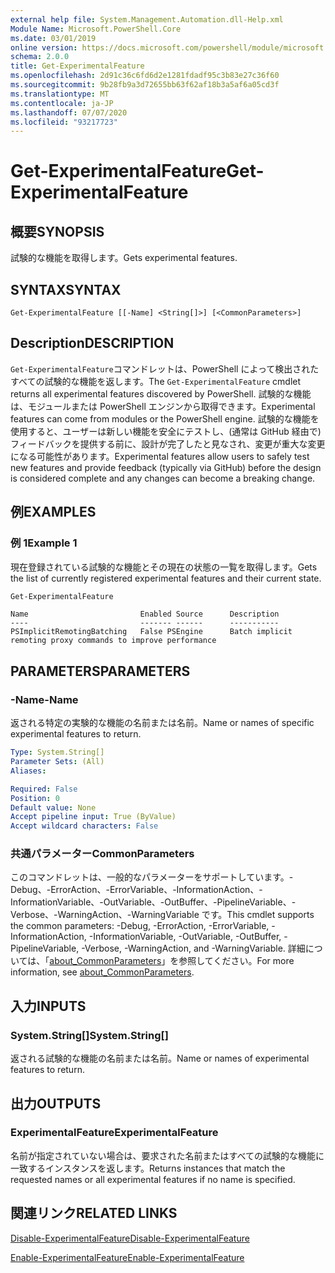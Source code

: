 ```yaml
---
external help file: System.Management.Automation.dll-Help.xml
Module Name: Microsoft.PowerShell.Core
ms.date: 03/01/2019
online version: https://docs.microsoft.com/powershell/module/microsoft.powershell.core/get-experimentalfeature?view=powershell-7.1&WT.mc_id=ps-gethelp
schema: 2.0.0
title: Get-ExperimentalFeature
ms.openlocfilehash: 2d91c36c6fd6d2e1281fdadf95c3b83e27c36f60
ms.sourcegitcommit: 9b28fb9a3d72655bb63f62af18b3a5af6a05cd3f
ms.translationtype: MT
ms.contentlocale: ja-JP
ms.lasthandoff: 07/07/2020
ms.locfileid: "93217723"
---
```

# <span data-ttu-id="a10ef-102">Get-ExperimentalFeature</span><span class="sxs-lookup"><span data-stu-id="a10ef-102">Get-ExperimentalFeature</span></span>

## <span data-ttu-id="a10ef-103">概要</span><span class="sxs-lookup"><span data-stu-id="a10ef-103">SYNOPSIS</span></span>
<span data-ttu-id="a10ef-104">試験的な機能を取得します。</span><span class="sxs-lookup"><span data-stu-id="a10ef-104">Gets experimental features.</span></span>

## <span data-ttu-id="a10ef-105">SYNTAX</span><span class="sxs-lookup"><span data-stu-id="a10ef-105">SYNTAX</span></span>

```
Get-ExperimentalFeature [[-Name] <String[]>] [<CommonParameters>]
```

## <span data-ttu-id="a10ef-106">Description</span><span class="sxs-lookup"><span data-stu-id="a10ef-106">DESCRIPTION</span></span>

<span data-ttu-id="a10ef-107">`Get-ExperimentalFeature`コマンドレットは、PowerShell によって検出されたすべての試験的な機能を返します。</span><span class="sxs-lookup"><span data-stu-id="a10ef-107">The `Get-ExperimentalFeature` cmdlet returns all experimental features discovered by PowerShell.</span></span>
<span data-ttu-id="a10ef-108">試験的な機能は、モジュールまたは PowerShell エンジンから取得できます。</span><span class="sxs-lookup"><span data-stu-id="a10ef-108">Experimental features can come from modules or the PowerShell engine.</span></span> <span data-ttu-id="a10ef-109">試験的な機能を使用すると、ユーザーは新しい機能を安全にテストし、(通常は GitHub 経由で) フィードバックを提供する前に、設計が完了したと見なされ、変更が重大な変更になる可能性があります。</span><span class="sxs-lookup"><span data-stu-id="a10ef-109">Experimental features allow users to safely test new features and provide feedback (typically via GitHub) before the design is considered complete and any changes can become a breaking change.</span></span>

## <span data-ttu-id="a10ef-110">例</span><span class="sxs-lookup"><span data-stu-id="a10ef-110">EXAMPLES</span></span>

### <span data-ttu-id="a10ef-111">例 1</span><span class="sxs-lookup"><span data-stu-id="a10ef-111">Example 1</span></span>

<span data-ttu-id="a10ef-112">現在登録されている試験的な機能とその現在の状態の一覧を取得します。</span><span class="sxs-lookup"><span data-stu-id="a10ef-112">Gets the list of currently registered experimental features and their current state.</span></span>

```powershell
Get-ExperimentalFeature
```

```Output
Name                         Enabled Source      Description
----                         ------- ------      -----------
PSImplicitRemotingBatching   False PSEngine      Batch implicit remoting proxy commands to improve performance
```

## <span data-ttu-id="a10ef-113">PARAMETERS</span><span class="sxs-lookup"><span data-stu-id="a10ef-113">PARAMETERS</span></span>

### <span data-ttu-id="a10ef-114">-Name</span><span class="sxs-lookup"><span data-stu-id="a10ef-114">-Name</span></span>

<span data-ttu-id="a10ef-115">返される特定の実験的な機能の名前または名前。</span><span class="sxs-lookup"><span data-stu-id="a10ef-115">Name or names of specific experimental features to return.</span></span>

```yaml
Type: System.String[]
Parameter Sets: (All)
Aliases:

Required: False
Position: 0
Default value: None
Accept pipeline input: True (ByValue)
Accept wildcard characters: False
```

### <span data-ttu-id="a10ef-116">共通パラメーター</span><span class="sxs-lookup"><span data-stu-id="a10ef-116">CommonParameters</span></span>

<span data-ttu-id="a10ef-117">このコマンドレットは、一般的なパラメーターをサポートしています。-Debug、-ErrorAction、-ErrorVariable、-InformationAction、-InformationVariable、-OutVariable、-OutBuffer、-PipelineVariable、-Verbose、-WarningAction、-WarningVariable です。</span><span class="sxs-lookup"><span data-stu-id="a10ef-117">This cmdlet supports the common parameters: -Debug, -ErrorAction, -ErrorVariable, -InformationAction, -InformationVariable, -OutVariable, -OutBuffer, -PipelineVariable, -Verbose, -WarningAction, and -WarningVariable.</span></span> <span data-ttu-id="a10ef-118">詳細については、「[about_CommonParameters](https://go.microsoft.com/fwlink/?LinkID=113216)」を参照してください。</span><span class="sxs-lookup"><span data-stu-id="a10ef-118">For more information, see [about_CommonParameters](https://go.microsoft.com/fwlink/?LinkID=113216).</span></span>

## <span data-ttu-id="a10ef-119">入力</span><span class="sxs-lookup"><span data-stu-id="a10ef-119">INPUTS</span></span>

### <span data-ttu-id="a10ef-120">System.String[]</span><span class="sxs-lookup"><span data-stu-id="a10ef-120">System.String[]</span></span>

<span data-ttu-id="a10ef-121">返される試験的な機能の名前または名前。</span><span class="sxs-lookup"><span data-stu-id="a10ef-121">Name or names of experimental features to return.</span></span>

## <span data-ttu-id="a10ef-122">出力</span><span class="sxs-lookup"><span data-stu-id="a10ef-122">OUTPUTS</span></span>

### <span data-ttu-id="a10ef-123">ExperimentalFeature</span><span class="sxs-lookup"><span data-stu-id="a10ef-123">ExperimentalFeature</span></span>

<span data-ttu-id="a10ef-124">名前が指定されていない場合は、要求された名前またはすべての試験的な機能に一致するインスタンスを返します。</span><span class="sxs-lookup"><span data-stu-id="a10ef-124">Returns instances that match the requested names or all experimental features if no name is specified.</span></span>

## <span data-ttu-id="a10ef-125">関連リンク</span><span class="sxs-lookup"><span data-stu-id="a10ef-125">RELATED LINKS</span></span>

[<span data-ttu-id="a10ef-126">Disable-ExperimentalFeature</span><span class="sxs-lookup"><span data-stu-id="a10ef-126">Disable-ExperimentalFeature</span></span>](Disable-ExperimentalFeature.md)

[<span data-ttu-id="a10ef-127">Enable-ExperimentalFeature</span><span class="sxs-lookup"><span data-stu-id="a10ef-127">Enable-ExperimentalFeature</span></span>](Enable-ExperimentalFeature.md)

